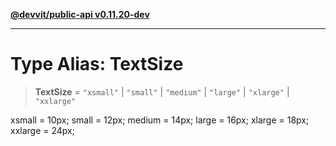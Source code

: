 [**@devvit/public-api v0.11.20-dev**](../../../../../../README.md)

---

# Type Alias: TextSize

> **TextSize** = `"xsmall"` \| `"small"` \| `"medium"` \| `"large"` \| `"xlarge"` \| `"xxlarge"`

xsmall = 10px;
small = 12px;
medium = 14px;
large = 16px;
xlarge = 18px;
xxlarge = 24px;
